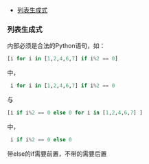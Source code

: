 <!-- TOC -->

- [列表生成式](#列表生成式)

<!-- /TOC -->

### 列表生成式
内部必须是合法的Python语句，如：

```Python
[i for i in [1,2,4,6,7] if i%2 == 0]
```
中，
```Python
 i for i in [1,2,4,6,7] if i%2 == 0
```
与
```Python
[i if i%2 == 0 else 0 for i in [1,2,4,6,7] ]
```
中，
```Python
 i if i%2 == 0 else 0
```

带else的if需要前置，不带的需要后置